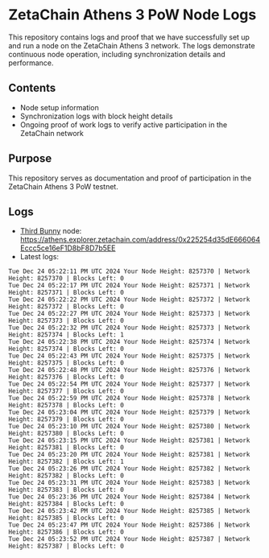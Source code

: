 # ZetaChain Athens 3 PoW Node Logs
This repository contains logs and proof that we have successfully set up and run a node on the ZetaChain Athens 3 network. The logs demonstrate continuous node operation, including synchronization details and performance.

## Contents
- Node setup information
- Synchronization logs with block height details
- Ongoing proof of work logs to verify active participation in the ZetaChain network

## Purpose
This repository serves as documentation and proof of participation in the ZetaChain Athens 3 PoW testnet.

## Logs

- [Third Bunny](https://thirdbunny.xyz/) node: https://athens.explorer.zetachain.com/address/0x225254d35dE666064Eccc5ce16eF1D8bF8D7b5EE
- Latest logs:
```
Tue Dec 24 05:22:11 PM UTC 2024 Your Node Height: 8257370 | Network Height: 8257370 | Blocks Left: 0
Tue Dec 24 05:22:17 PM UTC 2024 Your Node Height: 8257371 | Network Height: 8257371 | Blocks Left: 0
Tue Dec 24 05:22:22 PM UTC 2024 Your Node Height: 8257372 | Network Height: 8257372 | Blocks Left: 0
Tue Dec 24 05:22:27 PM UTC 2024 Your Node Height: 8257373 | Network Height: 8257373 | Blocks Left: 0
Tue Dec 24 05:22:32 PM UTC 2024 Your Node Height: 8257373 | Network Height: 8257374 | Blocks Left: 1
Tue Dec 24 05:22:38 PM UTC 2024 Your Node Height: 8257374 | Network Height: 8257374 | Blocks Left: 0
Tue Dec 24 05:22:43 PM UTC 2024 Your Node Height: 8257375 | Network Height: 8257375 | Blocks Left: 0
Tue Dec 24 05:22:48 PM UTC 2024 Your Node Height: 8257376 | Network Height: 8257376 | Blocks Left: 0
Tue Dec 24 05:22:54 PM UTC 2024 Your Node Height: 8257377 | Network Height: 8257377 | Blocks Left: 0
Tue Dec 24 05:22:59 PM UTC 2024 Your Node Height: 8257378 | Network Height: 8257378 | Blocks Left: 0
Tue Dec 24 05:23:04 PM UTC 2024 Your Node Height: 8257379 | Network Height: 8257379 | Blocks Left: 0
Tue Dec 24 05:23:10 PM UTC 2024 Your Node Height: 8257380 | Network Height: 8257380 | Blocks Left: 0
Tue Dec 24 05:23:15 PM UTC 2024 Your Node Height: 8257381 | Network Height: 8257381 | Blocks Left: 0
Tue Dec 24 05:23:20 PM UTC 2024 Your Node Height: 8257381 | Network Height: 8257382 | Blocks Left: 1
Tue Dec 24 05:23:26 PM UTC 2024 Your Node Height: 8257382 | Network Height: 8257382 | Blocks Left: 0
Tue Dec 24 05:23:31 PM UTC 2024 Your Node Height: 8257383 | Network Height: 8257383 | Blocks Left: 0
Tue Dec 24 05:23:36 PM UTC 2024 Your Node Height: 8257384 | Network Height: 8257384 | Blocks Left: 0
Tue Dec 24 05:23:42 PM UTC 2024 Your Node Height: 8257385 | Network Height: 8257385 | Blocks Left: 0
Tue Dec 24 05:23:47 PM UTC 2024 Your Node Height: 8257386 | Network Height: 8257386 | Blocks Left: 0
Tue Dec 24 05:23:52 PM UTC 2024 Your Node Height: 8257387 | Network Height: 8257387 | Blocks Left: 0
```
